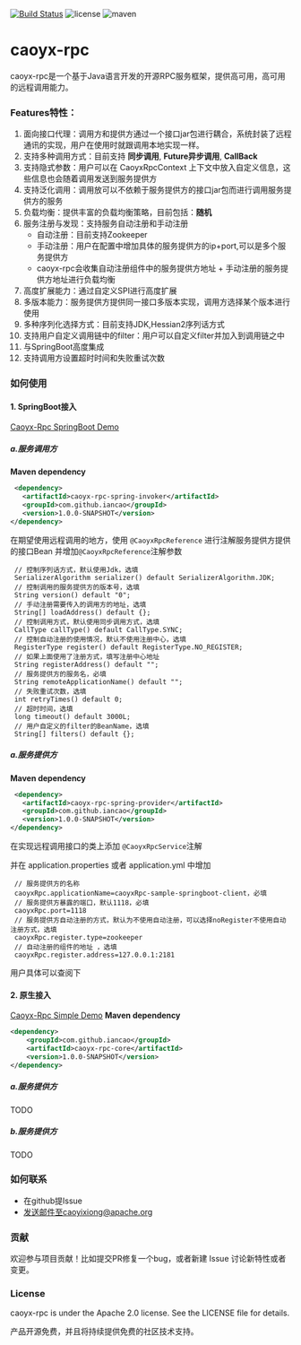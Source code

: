 [![Build Status](https://travis-ci.com/IanCao/caoyx-rpc.svg?branch=master)](https://travis-ci.com/IanCao/caoyx-rpc) 
![license](https://img.shields.io/github/license/IanCao/caoyx-rpc.svg)
![maven](https://img.shields.io/nexus/s/com.github.iancao/caoyx-rpc?server=https%3A%2F%2Foss.sonatype.org)

# caoyx-rpc
caoyx-rpc是一个基于Java语言开发的开源RPC服务框架，提供高可用，高可用的远程调用能力。

### Features特性：
1. 面向接口代理：调用方和提供方通过一个接口jar包进行耦合，系统封装了远程通讯的实现，用户在使用时就跟调用本地实现一样。
2. 支持多种调用方式：目前支持 **同步调用**, **Future异步调用**, **CallBack**
3. 支持隐式参数：用户可以在 CaoyxRpcContext 上下文中放入自定义信息，这些信息也会随着调用发送到服务提供方
4. 支持泛化调用：调用放可以不依赖于服务提供方的接口jar包而进行调用服务提供方的服务
5. 负载均衡：提供丰富的负载均衡策略，目前包括：**随机**
6. 服务注册与发现：支持服务自动注册和手动注册
   - 自动注册：目前支持Zookeeper
   - 手动注册：用户在配置中增加具体的服务提供方的ip+port,可以是多个服务提供方
   - caoyx-rpc会收集自动注册组件中的服务提供方地址 + 手动注册的服务提供方地址进行负载均衡
7. 高度扩展能力：通过自定义SPI进行高度扩展
8. 多版本能力：服务提供方提供同一接口多版本实现，调用方选择某个版本进行使用
9. 多种序列化选择方式：目前支持JDK,Hessian2序列话方式
10. 支持用户自定义调用链中的filter：用户可以自定义filter并加入到调用链之中
11. 与SpringBoot高度集成
12. 支持调用方设置超时时间和失败重试次数


### 如何使用
#### 1. SpringBoot接入

[Caoyx-Rpc SpringBoot Demo](https://github.com/IanCao/caoyx-rpc/tree/master/caoyx-rpc-samples/caoyx-rpc-sample-springboot)
##### a.服务调用方
**Maven dependency**
```xml
 <dependency>
   <artifactId>caoyx-rpc-spring-invoker</artifactId>
   <groupId>com.github.iancao</groupId>
   <version>1.0.0-SNAPSHOT</version>
</dependency>
```
在期望使用远程调用的地方，使用 `@CaoyxRpcReference` 进行注解服务提供方提供的接口Bean
并增加`@CaoyxRpcReference`注解参数

```
 // 控制序列话方式，默认使用Jdk，选填
 SerializerAlgorithm serializer() default SerializerAlgorithm.JDK;
 // 控制调用的服务提供方的版本号，选填
 String version() default "0";
 // 手动注册需要传入的调用方的地址，选填
 String[] loadAddress() default {};
 // 控制调用方式，默认使用同步调用方式，选填
 CallType callType() default CallType.SYNC;
 // 控制自动注册的使用情况，默认不使用注册中心，选填
 RegisterType register() default RegisterType.NO_REGISTER;
 // 如果上面使用了注册方式，填写注册中心地址
 String registerAddress() default "";
 // 服务提供方的服务名，必填
 String remoteApplicationName() default "";
 // 失败重试次数，选填
 int retryTimes() default 0;
 // 超时时间，选填
 long timeout() default 3000L;
 // 用户自定义的filter的BeanName，选填
 String[] filters() default {};
```

##### a.服务提供方
**Maven dependency**
```xml
 <dependency>
   <artifactId>caoyx-rpc-spring-provider</artifactId>
   <groupId>com.github.iancao</groupId>
   <version>1.0.0-SNAPSHOT</version>
</dependency>
```
在实现远程调用接口的类上添加 `@CaoyxRpcService`注解

并在 application.properties 或者 application.yml 中增加

```
 // 服务提供方的名称
 caoyxRpc.applicationName=caoyxRpc-sample-springboot-client，必填
 // 服务提供方暴露的端口，默认1118，必填
 caoyxRpc.port=1118 
 // 服务提供方自动注册的方式，默认为不使用自动注册，可以选择noRegister不使用自动注册方式，选填
 caoyxRpc.register.type=zookeeper
 // 自动注册的组件的地址 ，选填
 caoyxRpc.register.address=127.0.0.1:2181

```

用户具体可以查阅下

#### 2. 原生接入
[Caoyx-Rpc Simple Demo](https://github.com/IanCao/caoyx-rpc/tree/master/caoyx-rpc-samples/caoyx-rpc-sample-simple)
**Maven dependency**

```xml
<dependency>
    <groupId>com.github.iancao</groupId>
    <artifactId>caoyx-rpc-core</artifactId>
    <version>1.0.0-SNAPSHOT</version>
</dependency>
```
##### a.服务提供方
TODO
##### b.服务提供方
TODO


### 如何联系
- 在github提Issue
- 发送邮件至caoyixiong@apache.org

### 贡献
欢迎参与项目贡献！比如提交PR修复一个bug，或者新建 Issue 讨论新特性或者变更。

### License
caoyx-rpc is under the Apache 2.0 license. See the LICENSE file for details.

产品开源免费，并且将持续提供免费的社区技术支持。